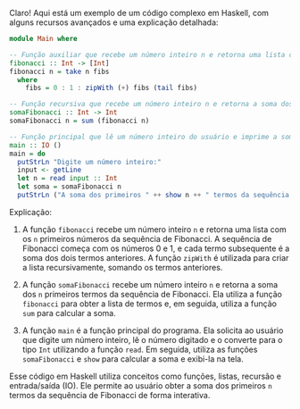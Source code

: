 Claro! Aqui está um exemplo de um código complexo em Haskell, com alguns recursos avançados e uma explicação detalhada:

```haskell
module Main where

-- Função auxiliar que recebe um número inteiro n e retorna uma lista com os n primeiros números da sequência de Fibonacci
fibonacci :: Int -> [Int]
fibonacci n = take n fibs
  where
    fibs = 0 : 1 : zipWith (+) fibs (tail fibs)

-- Função recursiva que recebe um número inteiro n e retorna a soma dos n primeiros termos da sequência de Fibonacci
somaFibonacci :: Int -> Int
somaFibonacci n = sum (fibonacci n)

-- Função principal que lê um número inteiro do usuário e imprime a soma dos n primeiros termos da sequência de Fibonacci
main :: IO ()
main = do
  putStrLn "Digite um número inteiro:"
  input <- getLine
  let n = read input :: Int
  let soma = somaFibonacci n
  putStrLn ("A soma dos primeiros " ++ show n ++ " termos da sequência de Fibonacci é: " ++ show soma)
```

Explicação:

1. A função `fibonacci` recebe um número inteiro `n` e retorna uma lista com os `n` primeiros números da sequência de Fibonacci. A sequência de Fibonacci começa com os números 0 e 1, e cada termo subsequente é a soma dos dois termos anteriores. A função `zipWith` é utilizada para criar a lista recursivamente, somando os termos anteriores.

2. A função `somaFibonacci` recebe um número inteiro `n` e retorna a soma dos `n` primeiros termos da sequência de Fibonacci. Ela utiliza a função `fibonacci` para obter a lista de termos e, em seguida, utiliza a função `sum` para calcular a soma.

3. A função `main` é a função principal do programa. Ela solicita ao usuário que digite um número inteiro, lê o número digitado e o converte para o tipo `Int` utilizando a função `read`. Em seguida, utiliza as funções `somaFibonacci` e `show` para calcular a soma e exibi-la na tela.

Esse código em Haskell utiliza conceitos como funções, listas, recursão e entrada/saída (IO). Ele permite ao usuário obter a soma dos primeiros `n` termos da sequência de Fibonacci de forma interativa.